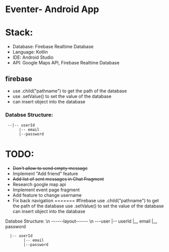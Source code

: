 # Eventer- Android App

# Stack:
- Database: Firebase Realtime Database
- Language: Kotlin
- IDE: Android Studio
- API: Google Maps API, Firebase Realtime Database

## firebase
- use .child("pathname") to get the path of the database
- use .setValue() to set the value of the database
- can insert object into the database

### Databse Structure:
     --|-- userId
          |-- email
          |--password
# TODO:

- ~~Don't allow to send empty message~~
- Implement "Add friend" feature
- ~~Add list of sent messages in Chat Fragment~~
- Research google map api
- Implement event page fragment
- Add feature to change username
- Fix back navigation
=======
#firebase
use .child("pathname") to get the path of the database
use .setValue() to set the value of the database
can insert object into the database

Databse Structure: \n
------layout------ \n
---user
      |-- userId
            |__ email
            |__ password

      |-- userId
            |-- email
            |--password

